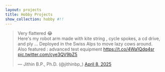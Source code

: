```yaml
---
layout: projects
title: Hobby Projects
show_collection: hobby #!!
---
```



<blockquote class="twitter-tweet"><p lang="en" dir="ltr">Very flattered 😂<br>Here&#39;s my robot arm made with kite string , cycle spokes, a cd drive, and ply ... Deployed in the Swiss Alps to move lazy cows around.<br>Also featured : advanced test equipment <a href="https://t.co/4Wa1Qdq4sr">https://t.co/4Wa1Qdq4sr</a> <a href="https://t.co/cye3QV9bZ5">pic.twitter.com/cye3QV9bZ5</a></p>&mdash; Jithin B.P., Ph.D. (@jithinbp_) <a href="https://twitter.com/jithinbp_/status/1909442992202568110?ref_src=twsrc%5Etfw">April 8, 2025</a></blockquote> <script async src="https://platform.twitter.com/widgets.js" charset="utf-8"></script> 

